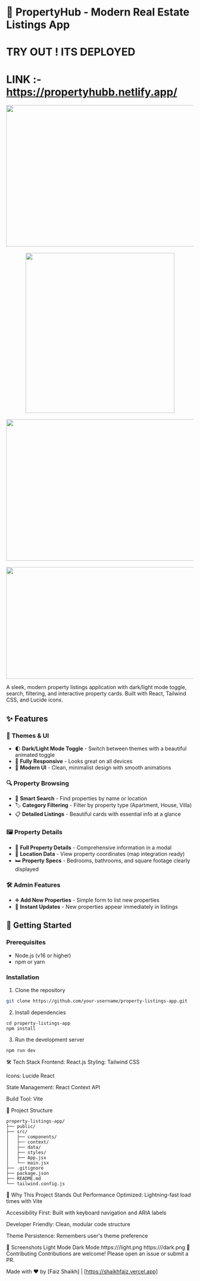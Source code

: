 # 🏡 PropertyHub - Modern Real Estate Listings App

# TRY OUT ! ITS DEPLOYED
# LINK :- https://propertyhubb.netlify.app/


<p align="center">
  <img src="https://github.com/user-attachments/assets/e0fcc159-e181-404b-a596-93c72af2cd3c" width="800" height="380" />
  <br><br>
  <img src="https://github.com/user-attachments/assets/ff89f213-65e7-4866-a1c6-7aa81496c7b0" width="400" height="430" />
  <br><br>
  <img src="https://github.com/user-attachments/assets/6ffdae14-5ecd-45f9-a686-5b893d99a131" width="800" height="380" />
  <br><br>
  <img src="https://github.com/user-attachments/assets/91195746-0f60-4242-9a8b-494b68a361f8" width="800" height="300" />
</p>

A sleek, modern property listings application with dark/light mode toggle, search, filtering, and interactive property cards. Built with React, Tailwind CSS, and Lucide icons.

## ✨ Features

### 🎨 **Themes & UI**
- 🌓 **Dark/Light Mode Toggle** - Switch between themes with a beautiful animated toggle
- 📱 **Fully Responsive** - Looks great on all devices
- 🎉 **Modern UI** - Clean, minimalist design with smooth animations

### 🔍 **Property Browsing**
- 🔎 **Smart Search** - Find properties by name or location
- 🏷️ **Category Filtering** - Filter by property type (Apartment, House, Villa)
- 📋 **Detailed Listings** - Beautiful cards with essential info at a glance

### 🖼️ **Property Details**
- 📖 **Full Property Details** - Comprehensive information in a modal
- 📍 **Location Data** - View property coordinates (map integration ready)
- 🛏️ **Property Specs** - Bedrooms, bathrooms, and square footage clearly displayed

### 🛠️ **Admin Features**
- ➕ **Add New Properties** - Simple form to list new properties
- 🚀 **Instant Updates** - New properties appear immediately in listings

## 🚀 Getting Started

### Prerequisites
- Node.js (v16 or higher)
- npm or yarn

### Installation
1. Clone the repository
```bash
git clone https://github.com/your-username/property-listings-app.git
```
2. Install dependencies
```
cd property-listings-app
npm install
```
3. Run the development server
```
npm run dev
```
🛠️ Tech Stack
Frontend: React.js
Styling: Tailwind CSS

Icons: Lucide React

State Management: React Context API

Build Tool: Vite

📂 Project Structure
```
property-listings-app/
├── public/
├── src/
│   ├── components/
│   ├── context/
│   ├── data/
│   ├── styles/
│   ├── App.jsx
│   └── main.jsx
├── .gitignore
├── package.json
├── README.md
└── tailwind.config.js
```
🌟 Why This Project Stands Out
Performance Optimized: Lightning-fast load times with Vite

Accessibility First: Built with keyboard navigation and ARIA labels

Developer Friendly: Clean, modular code structure

Theme Persistence: Remembers user's theme preference

📸 Screenshots
Light Mode	Dark Mode
https:///light.png	https:///dark.png
🤝 Contributing
Contributions are welcome! Please open an issue or submit a PR.


Made with ❤️ by [Faiz Shaikh] | [https://shaikhfaiz.vercel.app] 
